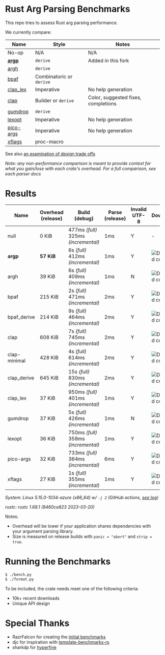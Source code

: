 # Rust Arg Parsing Benchmarks

This repo tries to assess Rust arg parsing performance.

We currently compare:

Name                                                 | Style                 | Notes
-----------------------------------------------------|-----------------------|------
No-op                                                | N/A                   | N/A
**[argp](https://github.com/jirutka/argp)**          | `derive`              | Added in this fork
[argh](https://github.com/google/argh)               | `derive`              |
[bpaf](https://github.com/pacak/bpaf)                | Combinatoric or `derive` |
[clap_lex](https://github.com/clap-rs/clap)          | Imperative            | No help generation
[clap](https://github.com/clap-rs/clap)              | Builder or `derive`   | Color, suggested fixes, completions
[gumdrop](https://github.com/murarth/gumdrop)        | `derive`              |
[lexopt](https://github.com/blyxxyz/lexopt)          | Imperative            | No help generation
[pico-args](https://github.com/razrfalcon/pico-args) | Imperative            | No help generation
[xflags](https://github.com/matklad/xflags)          | proc-macro            |

See also [an examination of design trade offs](docs/tradeoffs.md)

*Note: any non-performance comparison is meant to provide context for what you
gain/lose with each crate's overhead.  For a full comparison, see each parser
docs*

# Results

Name | Overhead (release) | Build (debug) | Parse (release) | Invalid UTF-8 | Downloads | Version
-----|--------------------|---------------|-----------------|---------------|-----------|--------
null | 0 KiB | 477ms *(full)* <br/>325ms *(incremental)* | 1ms | Y | - | -
**argp** | **57 KiB** | 6s *(full)* <br/>412ms *(incremental)* | 1ms | Y | ![Download count](https://img.shields.io/crates/dr/argp) | v0.2.0
argh | 39 KiB | 6s *(full)* <br/>409ms *(incremental)* | 1ms | N | ![Download count](https://img.shields.io/crates/dr/argh) | v0.1.9
bpaf | 215 KiB | 2s *(full)* <br/>471ms *(incremental)* | 2ms | Y | ![Download count](https://img.shields.io/crates/dr/bpaf) | v0.7.7
bpaf_derive | 214 KiB | 9s *(full)* <br/>464ms *(incremental)* | 2ms | Y | ![Download count](https://img.shields.io/crates/dr/bpaf) | v0.7.7
clap | 608 KiB | 7s *(full)* <br/>745ms *(incremental)* | 2ms | Y | ![Download count](https://img.shields.io/crates/dr/clap) | v4.1.4
clap-minimal | 428 KiB | 4s *(full)* <br/>614ms *(incremental)* | 2ms | Y | ![Download count](https://img.shields.io/crates/dr/clap) | v4.1.4
clap_derive | 645 KiB | 15s *(full)* <br/>830ms *(incremental)* | 2ms | Y | ![Download count](https://img.shields.io/crates/dr/clap) | v4.1.4
clap_lex | 37 KiB | 950ms *(full)* <br/>401ms *(incremental)* | 1ms | Y | ![Download count](https://img.shields.io/crates/dr/clap_lex) | v0.3.1
gumdrop | 37 KiB | 5s *(full)* <br/>426ms *(incremental)* | 1ms | N | ![Download count](https://img.shields.io/crates/dr/gumdrop) | v0.8.1
lexopt | 36 KiB | 750ms *(full)* <br/>358ms *(incremental)* | 1ms | Y | ![Download count](https://img.shields.io/crates/dr/lexopt) | v0.3.0
pico-args | 32 KiB | 733ms *(full)* <br/>364ms *(incremental)* | 6ms | Y | ![Download count](https://img.shields.io/crates/dr/pico-args) | v0.5.0
xflags | 27 KiB | 1s *(full)* <br/>355ms *(incremental)* | 1ms | Y | ![Download count](https://img.shields.io/crates/dr/xflags) | v0.3.1

*System: Linux 5.15.0-1034-azure (x86_64) w/ `-j 2` (GitHub actions, [see log](https://github.com/jirutka/argparse-rosetta-rs/actions/runs/4527123109/jobs/7972720383))*

*rustc: rustc 1.68.1 (8460ca823 2023-03-20)*

Notes:
- Overhead will be lower if your application shares dependencies with your argument parsing library.
- Size is measured on release builds with `panic = "abort"` and `strip = true`.

# Running the Benchmarks

```bash
$ ./bench.py
$ ./format.py
```

To be included, the crate needs meet one of the following criteria:
- 10k+ recent downloads
- Unique API design

# Special Thanks

- RazrFalcon for creating the [initial benchmarks](https://github.com/RazrFalcon/pico-args)
- djc for inspiration with [template-benchmarks-rs](https://github.com/djc/template-benchmarks-rs)
- sharkdp for [hyperfine](https://github.com/sharkdp/hyperfine)
